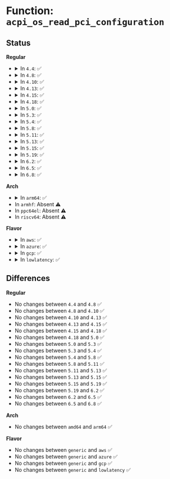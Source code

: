# Function: <code>acpi_os_read_pci_configuration</code>

## Status
<b>Regular</b>
<ul>
<li>
<details>
<summary>In <code>4.4</code>: ✅</summary>

```c
acpi_status acpi_os_read_pci_configuration(struct acpi_pci_id *pci_id, u32 reg, u64 *value, u32 width);
```

**Collision:** Unique Global

**Inline:** No

**Transformation:** False

**Instances:**

```
In drivers/acpi/osl.c (ffffffff8147a24c)
Location: drivers/acpi/osl.c:1039
Inline: False
Direct callers:
  - drivers/acpi/acpica/exregion.c:acpi_ex_pci_config_space_handler
  - drivers/acpi/acpica/hwpci.c:acpi_hw_derive_pci_id
  - drivers/acpi/acpica/hwpci.c:acpi_hw_derive_pci_id
  - drivers/acpi/acpica/hwpci.c:acpi_hw_derive_pci_id
```
**Symbols:**

```
ffffffff8147a24c-ffffffff8147a2f0: acpi_os_read_pci_configuration (STB_GLOBAL)
```
</details>
</li>
<li>
<details>
<summary>In <code>4.8</code>: ✅</summary>

```c
acpi_status acpi_os_read_pci_configuration(struct acpi_pci_id *pci_id, u32 reg, u64 *value, u32 width);
```

**Collision:** Unique Global

**Inline:** No

**Transformation:** False

**Instances:**

```
In drivers/acpi/osl.c (ffffffff814c8803)
Location: drivers/acpi/osl.c:761
Inline: False
Direct callers:
  - drivers/acpi/acpica/exregion.c:acpi_ex_pci_config_space_handler
  - drivers/acpi/acpica/hwpci.c:acpi_hw_derive_pci_id
  - drivers/acpi/acpica/hwpci.c:acpi_hw_derive_pci_id
  - drivers/acpi/acpica/hwpci.c:acpi_hw_derive_pci_id
```
**Symbols:**

```
ffffffff814c8803-ffffffff814c88a7: acpi_os_read_pci_configuration (STB_GLOBAL)
```
</details>
</li>
<li>
<details>
<summary>In <code>4.10</code>: ✅</summary>

```c
acpi_status acpi_os_read_pci_configuration(struct acpi_pci_id *pci_id, u32 reg, u64 *value, u32 width);
```

**Collision:** Unique Global

**Inline:** No

**Transformation:** False

**Instances:**

```
In drivers/acpi/osl.c (ffffffff814ea747)
Location: drivers/acpi/osl.c:756
Inline: False
Direct callers:
  - drivers/acpi/acpica/exregion.c:acpi_ex_pci_config_space_handler
  - drivers/acpi/acpica/hwpci.c:acpi_hw_derive_pci_id
  - drivers/acpi/acpica/hwpci.c:acpi_hw_derive_pci_id
  - drivers/acpi/acpica/hwpci.c:acpi_hw_derive_pci_id
```
**Symbols:**

```
ffffffff814ea747-ffffffff814ea7eb: acpi_os_read_pci_configuration (STB_GLOBAL)
```
</details>
</li>
<li>
<details>
<summary>In <code>4.13</code>: ✅</summary>

```c
acpi_status acpi_os_read_pci_configuration(struct acpi_pci_id *pci_id, u32 reg, u64 *value, u32 width);
```

**Collision:** Unique Global

**Inline:** No

**Transformation:** False

**Instances:**

```
In drivers/acpi/osl.c (ffffffff814f6590)
Location: drivers/acpi/osl.c:755
Inline: False
Direct callers:
  - drivers/acpi/acpica/exregion.c:acpi_ex_pci_config_space_handler
  - drivers/acpi/acpica/hwpci.c:acpi_hw_derive_pci_id
  - drivers/acpi/acpica/hwpci.c:acpi_hw_derive_pci_id
  - drivers/acpi/acpica/hwpci.c:acpi_hw_derive_pci_id
```
**Symbols:**

```
ffffffff814f6590-ffffffff814f663a: acpi_os_read_pci_configuration (STB_GLOBAL)
```
</details>
</li>
<li>
<details>
<summary>In <code>4.15</code>: ✅</summary>

```c
acpi_status acpi_os_read_pci_configuration(struct acpi_pci_id *pci_id, u32 reg, u64 *value, u32 width);
```

**Collision:** Unique Global

**Inline:** No

**Transformation:** False

**Instances:**

```
In drivers/acpi/osl.c (ffffffff81536d40)
Location: drivers/acpi/osl.c:765
Inline: False
Direct callers:
  - drivers/acpi/acpica/exregion.c:acpi_ex_pci_config_space_handler
  - drivers/acpi/acpica/hwpci.c:acpi_hw_derive_pci_id
  - drivers/acpi/acpica/hwpci.c:acpi_hw_derive_pci_id
  - drivers/acpi/acpica/hwpci.c:acpi_hw_derive_pci_id
```
**Symbols:**

```
ffffffff81536d40-ffffffff81536dea: acpi_os_read_pci_configuration (STB_GLOBAL)
```
</details>
</li>
<li>
<details>
<summary>In <code>4.18</code>: ✅</summary>

```c
acpi_status acpi_os_read_pci_configuration(struct acpi_pci_id *pci_id, u32 reg, u64 *value, u32 width);
```

**Collision:** Unique Global

**Inline:** No

**Transformation:** False

**Instances:**

```
In drivers/acpi/osl.c (ffffffff8156c950)
Location: drivers/acpi/osl.c:770
Inline: False
Direct callers:
  - drivers/acpi/acpica/exregion.c:acpi_ex_pci_config_space_handler
  - drivers/acpi/acpica/hwpci.c:acpi_hw_derive_pci_id
  - drivers/acpi/acpica/hwpci.c:acpi_hw_derive_pci_id
  - drivers/acpi/acpica/hwpci.c:acpi_hw_derive_pci_id
```
**Symbols:**

```
ffffffff8156c950-ffffffff8156c9f8: acpi_os_read_pci_configuration (STB_GLOBAL)
```
</details>
</li>
<li>
<details>
<summary>In <code>5.0</code>: ✅</summary>

```c
acpi_status acpi_os_read_pci_configuration(struct acpi_pci_id *pci_id, u32 reg, u64 *value, u32 width);
```

**Collision:** Unique Global

**Inline:** No

**Transformation:** False

**Instances:**

```
In drivers/acpi/osl.c (ffffffff81584580)
Location: drivers/acpi/osl.c:774
Inline: False
Direct callers:
  - drivers/acpi/acpica/exregion.c:acpi_ex_pci_config_space_handler
  - drivers/acpi/acpica/hwpci.c:acpi_hw_derive_pci_id
  - drivers/acpi/acpica/hwpci.c:acpi_hw_derive_pci_id
  - drivers/acpi/acpica/hwpci.c:acpi_hw_derive_pci_id
```
**Symbols:**

```
ffffffff81584580-ffffffff81584628: acpi_os_read_pci_configuration (STB_GLOBAL)
```
</details>
</li>
<li>
<details>
<summary>In <code>5.3</code>: ✅</summary>

```c
acpi_status acpi_os_read_pci_configuration(struct acpi_pci_id *pci_id, u32 reg, u64 *value, u32 width);
```

**Collision:** Unique Global

**Inline:** No

**Transformation:** False

**Instances:**

```
In drivers/acpi/osl.c (ffffffff815b5180)
Location: drivers/acpi/osl.c:760
Inline: False
Direct callers:
  - drivers/acpi/acpica/exregion.c:acpi_ex_pci_config_space_handler
  - drivers/acpi/acpica/hwpci.c:acpi_hw_derive_pci_id
  - drivers/acpi/acpica/hwpci.c:acpi_hw_derive_pci_id
  - drivers/acpi/acpica/hwpci.c:acpi_hw_derive_pci_id
```
**Symbols:**

```
ffffffff815b5180-ffffffff815b5228: acpi_os_read_pci_configuration (STB_GLOBAL)
```
</details>
</li>
<li>
<details>
<summary>In <code>5.4</code>: ✅</summary>

```c
acpi_status acpi_os_read_pci_configuration(struct acpi_pci_id *pci_id, u32 reg, u64 *value, u32 width);
```

**Collision:** Unique Global

**Inline:** No

**Transformation:** False

**Instances:**

```
In drivers/acpi/osl.c (ffffffff815d63b0)
Location: drivers/acpi/osl.c:780
Inline: False
Direct callers:
  - drivers/acpi/acpica/exregion.c:acpi_ex_pci_config_space_handler
  - drivers/acpi/acpica/hwpci.c:acpi_hw_derive_pci_id
  - drivers/acpi/acpica/hwpci.c:acpi_hw_derive_pci_id
  - drivers/acpi/acpica/hwpci.c:acpi_hw_derive_pci_id
```
**Symbols:**

```
ffffffff815d63b0-ffffffff815d6458: acpi_os_read_pci_configuration (STB_GLOBAL)
```
</details>
</li>
<li>
<details>
<summary>In <code>5.8</code>: ✅</summary>

```c
acpi_status acpi_os_read_pci_configuration(struct acpi_pci_id *pci_id, u32 reg, u64 *value, u32 width);
```

**Collision:** Unique Global

**Inline:** No

**Transformation:** False

**Instances:**

```
In drivers/acpi/osl.c (ffffffff816800b0)
Location: drivers/acpi/osl.c:780
Inline: False
Direct callers:
  - drivers/acpi/acpica/exregion.c:acpi_ex_pci_config_space_handler
  - drivers/acpi/acpica/hwpci.c:acpi_hw_get_pci_device_info
  - drivers/acpi/acpica/hwpci.c:acpi_hw_get_pci_device_info
  - drivers/acpi/acpica/hwpci.c:acpi_hw_get_pci_device_info
```
**Symbols:**

```
ffffffff816800b0-ffffffff81680157: acpi_os_read_pci_configuration (STB_GLOBAL)
```
</details>
</li>
<li>
<details>
<summary>In <code>5.11</code>: ✅</summary>

```c
acpi_status acpi_os_read_pci_configuration(struct acpi_pci_id *pci_id, u32 reg, u64 *value, u32 width);
```

**Collision:** Unique Global

**Inline:** No

**Transformation:** False

**Instances:**

```
In drivers/acpi/osl.c (ffffffff8169eba0)
Location: drivers/acpi/osl.c:784
Inline: False
Direct callers:
  - drivers/acpi/acpica/exregion.c:acpi_ex_pci_config_space_handler
  - drivers/acpi/acpica/hwpci.c:acpi_hw_get_pci_device_info
  - drivers/acpi/acpica/hwpci.c:acpi_hw_get_pci_device_info
  - drivers/acpi/acpica/hwpci.c:acpi_hw_get_pci_device_info
```
**Symbols:**

```
ffffffff8169eba0-ffffffff8169ec47: acpi_os_read_pci_configuration (STB_GLOBAL)
```
</details>
</li>
<li>
<details>
<summary>In <code>5.13</code>: ✅</summary>

```c
acpi_status acpi_os_read_pci_configuration(struct acpi_pci_id *pci_id, u32 reg, u64 *value, u32 width);
```

**Collision:** Unique Global

**Inline:** No

**Transformation:** False

**Instances:**

```
In drivers/acpi/osl.c (ffffffff81681850)
Location: drivers/acpi/osl.c:785
Inline: False
Direct callers:
  - drivers/acpi/acpica/exregion.c:acpi_ex_pci_config_space_handler
  - drivers/acpi/acpica/hwpci.c:acpi_hw_process_pci_list
  - drivers/acpi/acpica/hwpci.c:acpi_hw_process_pci_list
  - drivers/acpi/acpica/hwpci.c:acpi_hw_process_pci_list
```
**Symbols:**

```
ffffffff81681850-ffffffff816818fa: acpi_os_read_pci_configuration (STB_GLOBAL)
```
</details>
</li>
<li>
<details>
<summary>In <code>5.15</code>: ✅</summary>

```c
acpi_status acpi_os_read_pci_configuration(struct acpi_pci_id *pci_id, u32 reg, u64 *value, u32 width);
```

**Collision:** Unique Global

**Inline:** No

**Transformation:** False

**Instances:**

```
In drivers/acpi/osl.c (ffffffff816f6940)
Location: drivers/acpi/osl.c:785
Inline: False
Direct callers:
  - drivers/acpi/acpica/exregion.c:acpi_ex_pci_config_space_handler
  - drivers/acpi/acpica/hwpci.c:acpi_hw_process_pci_list
  - drivers/acpi/acpica/hwpci.c:acpi_hw_process_pci_list
  - drivers/acpi/acpica/hwpci.c:acpi_hw_process_pci_list
```
**Symbols:**

```
ffffffff816f6940-ffffffff816f69ea: acpi_os_read_pci_configuration (STB_GLOBAL)
```
</details>
</li>
<li>
<details>
<summary>In <code>5.19</code>: ✅</summary>

```c
acpi_status acpi_os_read_pci_configuration(struct acpi_pci_id *pci_id, u32 reg, u64 *value, u32 width);
```

**Collision:** Unique Global

**Inline:** No

**Transformation:** False

**Instances:**

```
In drivers/acpi/osl.c (ffffffff818237c0)
Location: drivers/acpi/osl.c:787
Inline: False
Direct callers:
  - drivers/acpi/acpica/exregion.c:acpi_ex_pci_config_space_handler
  - drivers/acpi/acpica/hwpci.c:acpi_hw_process_pci_list
  - drivers/acpi/acpica/hwpci.c:acpi_hw_process_pci_list
  - drivers/acpi/acpica/hwpci.c:acpi_hw_process_pci_list
```
**Symbols:**

```
ffffffff818237c0-ffffffff8182388b: acpi_os_read_pci_configuration (STB_GLOBAL)
```
</details>
</li>
<li>
<details>
<summary>In <code>6.2</code>: ✅</summary>

```c
acpi_status acpi_os_read_pci_configuration(struct acpi_pci_id *pci_id, u32 reg, u64 *value, u32 width);
```

**Collision:** Unique Global

**Inline:** No

**Transformation:** False

**Instances:**

```
In drivers/acpi/osl.c (ffffffff81954a30)
Location: drivers/acpi/osl.c:787
Inline: False
Direct callers:
  - drivers/acpi/acpica/exregion.c:acpi_ex_pci_config_space_handler
  - drivers/acpi/acpica/hwpci.c:acpi_hw_process_pci_list
  - drivers/acpi/acpica/hwpci.c:acpi_hw_process_pci_list
  - drivers/acpi/acpica/hwpci.c:acpi_hw_process_pci_list
```
**Symbols:**

```
ffffffff81954a30-ffffffff81954afb: acpi_os_read_pci_configuration (STB_GLOBAL)
```
</details>
</li>
<li>
<details>
<summary>In <code>6.5</code>: ✅</summary>

```c
acpi_status acpi_os_read_pci_configuration(struct acpi_pci_id *pci_id, u32 reg, u64 *value, u32 width);
```

**Collision:** Unique Global

**Inline:** No

**Transformation:** False

**Instances:**

```
In drivers/acpi/osl.c (ffffffff8199ae30)
Location: drivers/acpi/osl.c:787
Inline: False
Direct callers:
  - drivers/acpi/acpica/exregion.c:acpi_ex_pci_config_space_handler
  - drivers/acpi/acpica/hwpci.c:acpi_hw_process_pci_list
  - drivers/acpi/acpica/hwpci.c:acpi_hw_process_pci_list
  - drivers/acpi/acpica/hwpci.c:acpi_hw_process_pci_list
```
**Symbols:**

```
ffffffff8199ae30-ffffffff8199aefb: acpi_os_read_pci_configuration (STB_GLOBAL)
```
</details>
</li>
<li>
<details>
<summary>In <code>6.8</code>: ✅</summary>

```c
acpi_status acpi_os_read_pci_configuration(struct acpi_pci_id *pci_id, u32 reg, u64 *value, u32 width);
```

**Collision:** Unique Global

**Inline:** No

**Transformation:** False

**Instances:**

```
In drivers/acpi/osl.c (ffffffff819e32b0)
Location: drivers/acpi/osl.c:784
Inline: False
Direct callers:
  - drivers/acpi/acpica/exregion.c:acpi_ex_pci_config_space_handler
  - drivers/acpi/acpica/hwpci.c:acpi_hw_process_pci_list
  - drivers/acpi/acpica/hwpci.c:acpi_hw_process_pci_list
  - drivers/acpi/acpica/hwpci.c:acpi_hw_process_pci_list
```
**Symbols:**

```
ffffffff819e32b0-ffffffff819e337b: acpi_os_read_pci_configuration (STB_GLOBAL)
```
</details>
</li>
</ul>
<b>Arch</b>
<ul>
<li>
<details>
<summary>In <code>arm64</code>: ✅</summary>

```c
acpi_status acpi_os_read_pci_configuration(struct acpi_pci_id *pci_id, u32 reg, u64 *value, u32 width);
```

**Collision:** Unique Global

**Inline:** No

**Transformation:** False

**Instances:**

```
In drivers/acpi/osl.c (ffff800010763e38)
Location: drivers/acpi/osl.c:780
Inline: False
Direct callers:
  - drivers/acpi/acpica/exregion.c:acpi_ex_pci_config_space_handler
  - drivers/acpi/acpica/hwpci.c:acpi_hw_derive_pci_id
  - drivers/acpi/acpica/hwpci.c:acpi_hw_derive_pci_id
  - drivers/acpi/acpica/hwpci.c:acpi_hw_derive_pci_id
```
**Symbols:**

```
ffff800010763e38-ffff800010763f18: acpi_os_read_pci_configuration (STB_GLOBAL)
```
</details>
</li>
<li>
In <code>armhf</code>: Absent ⚠️
</li>
<li>
In <code>ppc64el</code>: Absent ⚠️
</li>
<li>
In <code>riscv64</code>: Absent ⚠️
</li>
</ul>
<b>Flavor</b>
<ul>
<li>
<details>
<summary>In <code>aws</code>: ✅</summary>

```c
acpi_status acpi_os_read_pci_configuration(struct acpi_pci_id *pci_id, u32 reg, u64 *value, u32 width);
```

**Collision:** Unique Global

**Inline:** No

**Transformation:** False

**Instances:**

```
In drivers/acpi/osl.c (ffffffff815ca110)
Location: drivers/acpi/osl.c:780
Inline: False
Direct callers:
  - drivers/acpi/acpica/exregion.c:acpi_ex_pci_config_space_handler
  - drivers/acpi/acpica/hwpci.c:acpi_hw_derive_pci_id
  - drivers/acpi/acpica/hwpci.c:acpi_hw_derive_pci_id
  - drivers/acpi/acpica/hwpci.c:acpi_hw_derive_pci_id
```
**Symbols:**

```
ffffffff815ca110-ffffffff815ca1b8: acpi_os_read_pci_configuration (STB_GLOBAL)
```
</details>
</li>
<li>
<details>
<summary>In <code>azure</code>: ✅</summary>

```c
acpi_status acpi_os_read_pci_configuration(struct acpi_pci_id *pci_id, u32 reg, u64 *value, u32 width);
```

**Collision:** Unique Global

**Inline:** No

**Transformation:** False

**Instances:**

```
In drivers/acpi/osl.c (ffffffff815b3190)
Location: drivers/acpi/osl.c:780
Inline: False
Direct callers:
  - drivers/acpi/acpica/exregion.c:acpi_ex_pci_config_space_handler
  - drivers/acpi/acpica/hwpci.c:acpi_hw_derive_pci_id
  - drivers/acpi/acpica/hwpci.c:acpi_hw_derive_pci_id
  - drivers/acpi/acpica/hwpci.c:acpi_hw_derive_pci_id
```
**Symbols:**

```
ffffffff815b3190-ffffffff815b3238: acpi_os_read_pci_configuration (STB_GLOBAL)
```
</details>
</li>
<li>
<details>
<summary>In <code>gcp</code>: ✅</summary>

```c
acpi_status acpi_os_read_pci_configuration(struct acpi_pci_id *pci_id, u32 reg, u64 *value, u32 width);
```

**Collision:** Unique Global

**Inline:** No

**Transformation:** False

**Instances:**

```
In drivers/acpi/osl.c (ffffffff815ca690)
Location: drivers/acpi/osl.c:780
Inline: False
Direct callers:
  - drivers/acpi/acpica/exregion.c:acpi_ex_pci_config_space_handler
  - drivers/acpi/acpica/hwpci.c:acpi_hw_derive_pci_id
  - drivers/acpi/acpica/hwpci.c:acpi_hw_derive_pci_id
  - drivers/acpi/acpica/hwpci.c:acpi_hw_derive_pci_id
```
**Symbols:**

```
ffffffff815ca690-ffffffff815ca738: acpi_os_read_pci_configuration (STB_GLOBAL)
```
</details>
</li>
<li>
<details>
<summary>In <code>lowlatency</code>: ✅</summary>

```c
acpi_status acpi_os_read_pci_configuration(struct acpi_pci_id *pci_id, u32 reg, u64 *value, u32 width);
```

**Collision:** Unique Global

**Inline:** No

**Transformation:** False

**Instances:**

```
In drivers/acpi/osl.c (ffffffff815e4530)
Location: drivers/acpi/osl.c:780
Inline: False
Direct callers:
  - drivers/acpi/acpica/exregion.c:acpi_ex_pci_config_space_handler
  - drivers/acpi/acpica/hwpci.c:acpi_hw_derive_pci_id
  - drivers/acpi/acpica/hwpci.c:acpi_hw_derive_pci_id
  - drivers/acpi/acpica/hwpci.c:acpi_hw_derive_pci_id
```
**Symbols:**

```
ffffffff815e4530-ffffffff815e45d8: acpi_os_read_pci_configuration (STB_GLOBAL)
```
</details>
</li>
</ul>

## Differences
<b>Regular</b>
<ul>
<li>
No changes between <code>4.4</code> and <code>4.8</code> ✅
</li>
<li>
No changes between <code>4.8</code> and <code>4.10</code> ✅
</li>
<li>
No changes between <code>4.10</code> and <code>4.13</code> ✅
</li>
<li>
No changes between <code>4.13</code> and <code>4.15</code> ✅
</li>
<li>
No changes between <code>4.15</code> and <code>4.18</code> ✅
</li>
<li>
No changes between <code>4.18</code> and <code>5.0</code> ✅
</li>
<li>
No changes between <code>5.0</code> and <code>5.3</code> ✅
</li>
<li>
No changes between <code>5.3</code> and <code>5.4</code> ✅
</li>
<li>
No changes between <code>5.4</code> and <code>5.8</code> ✅
</li>
<li>
No changes between <code>5.8</code> and <code>5.11</code> ✅
</li>
<li>
No changes between <code>5.11</code> and <code>5.13</code> ✅
</li>
<li>
No changes between <code>5.13</code> and <code>5.15</code> ✅
</li>
<li>
No changes between <code>5.15</code> and <code>5.19</code> ✅
</li>
<li>
No changes between <code>5.19</code> and <code>6.2</code> ✅
</li>
<li>
No changes between <code>6.2</code> and <code>6.5</code> ✅
</li>
<li>
No changes between <code>6.5</code> and <code>6.8</code> ✅
</li>
</ul>
<b>Arch</b>
<ul>
<li>
No changes between <code>amd64</code> and <code>arm64</code> ✅
</li>
</ul>
<b>Flavor</b>
<ul>
<li>
No changes between <code>generic</code> and <code>aws</code> ✅
</li>
<li>
No changes between <code>generic</code> and <code>azure</code> ✅
</li>
<li>
No changes between <code>generic</code> and <code>gcp</code> ✅
</li>
<li>
No changes between <code>generic</code> and <code>lowlatency</code> ✅
</li>
</ul>
